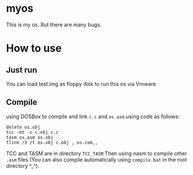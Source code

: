 # myos
This is my os. 
But there are many bugs.
# How to use
## Just run
You can load test.img as floppy disk to run this os via Vmware
## Compile
using DOSBox to compile and link ```c.c``` and ```os.asm``` using code as follows:
```
delete os.obj
tcc -mt -c c.obj c.c
tasm os.asm os.obj
tlink /3 /t os.obj c.obj , os.com,,
```
TCC and TASM are in directory ```TCC_TASM```
Then using nasm to compile other ```.asm``` files 
(You can also compile automatically using ```compile.bat``` in the root directory ^_^).